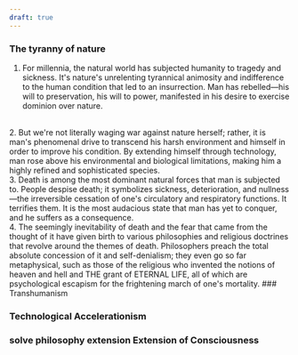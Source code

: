 ```yaml
---
draft: true
---
```

### The tyranny of nature
1. For millennia, the natural world has subjected humanity to tragedy and sickness. It's nature's unrelenting tyrannical animosity and indifference to the human condition that led to an insurrection. Man has rebelled—his will to preservation, his will to power, manifested in his desire to exercise dominion over nature.
<br>
2. But we're not literally waging war against nature herself; rather, it is man's phenomenal drive to transcend his harsh environment and himself in order to improve his condition. By extending himself through technology, man rose above his environmental and biological limitations, making him a highly refined and sophisticated species.
   <br>
3. Death is among the most dominant natural forces that man is subjected to. People despise death; it symbolizes sickness, deterioration, and nullness—the irreversible cessation of one's circulatory and respiratory functions. It terrifies them. It is the most audacious state that man has yet to conquer, and he suffers as a consequence.
<br>
4. The seemingly inevitability of death and the fear that came from the thought of it have given birth to various philosophies and religious doctrines that revolve around the themes of death. Philosophers preach the total absolute concession of it and self-denialism; they even go so far metaphysical, such as those of the religious who invented the notions of heaven and hell and THE grant of ETERNAL LIFE, all of which are psychological escapism for the frightening march of one's mortality.
### Transhumanism

### Technological Accelerationism

### solve philosophy extension Extension of Consciousness



